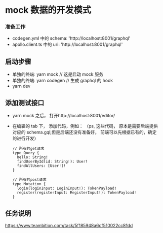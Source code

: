 # mock 数据的开发模式

### 准备工作

- codegen.yml 中的 schema: 'http://localhost:8001/graphql'
- apollo.client.ts 中的 uri: 'http://localhost:8001/graphql'

## 启动步骤

- 单独的终端: yarn mock // 这是启动 mock 服务
- 单独的终端: yarn codegen // 生成 graphql 的 hook
- yarn dev

## 添加测试接口

- yarn mock 之后， 打开http://localhost:8001/editor/
- 在编辑的 tab 下， 添加代码，例如： （ps, 这些代码， 原本是需要后端提供对应的 schema.gql,但是后端还没有准备好， 前端可以先根据已有的，确定的进行开发）

  ```
  // 所有的get请求
  type Query {
    hello: String!
    findUserById(id: String!): User!
    findAllUsers: [User!]!
  }

  // 所有的post请求
  type Mutation {
    login(loginInput: LoginInput!): TokenPayload!
    register(registerInput: RegisterInput!): TokenPayload!
  }
  ```

## 任务说明

https://www.teambition.com/task/5f185948a6cf510022cc81dd
